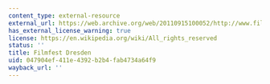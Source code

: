 ```yaml
---
content_type: external-resource
external_url: https://web.archive.org/web/20110915100052/http://www.filmfest-dresden.de/en/filmanmeldung.html
has_external_license_warning: true
license: https://en.wikipedia.org/wiki/All_rights_reserved
status: ''
title: Filmfest Dresden
uid: 047904ef-411e-4392-b2b4-fab4734a64f9
wayback_url: ''
---
```

